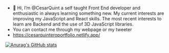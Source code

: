 - 👋 Hi, I’m @CesarQuint a self taught Front End developer and enthusiastic in always learning something new. My current interests are improving my JavaScript and React skills. The most recent interests to learn are Backend and the use of 3D JavaScript libraries.
- You can contact me through my webpage or my tweeter 
- https://cesarquinteroportfolio.netlify.app/

[![Anurag's GitHub stats](https://github-readme-stats.vercel.app/apiCesarQuint=anuraghazra)](https://github.com/anuraghazra/github-readme-stats)

